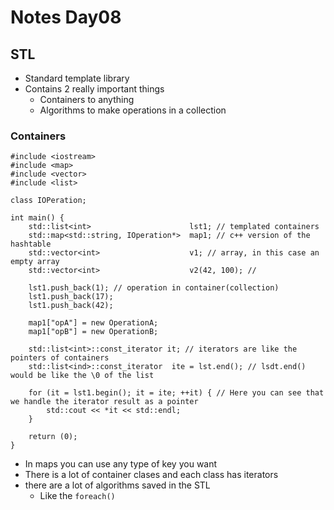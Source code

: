 # Notes Day08

## STL

- Standard template library
- Contains 2 really important things
  - Containers to anything
  - Algorithms to make operations in a collection

### Containers

```
#include <iostream>
#include <map>
#include <vector>
#include <list>

class IOPeration;

int main() {
	std::list<int>						lst1; // templated containers
	std::map<std::string, IOperation*>	map1; // c++ version of the hashtable
	std::vector<int>					v1; // array, in this case an empty array
	std::vector<int>					v2(42, 100); // 

	lst1.push_back(1); // operation in container(collection)
	lst1.push_back(17);
	lst1.push_back(42);

	map1["opA"] = new OperationA;
	map1["opB"] = new OperationB;

	std::list<int>::const_iterator it; // iterators are like the pointers of containers
	std::list<ind>::const_iterator	ite = lst.end(); // lsdt.end() would be like the \0 of the list

	for (it = lst1.begin(); it = ite; ++it) { // Here you can see that we handle the iterator result as a pointer
		std::cout << *it << std::endl;
	}

	return (0);
}
```

- In maps you can use any type of key you want
- There is a lot of container clases and each class has iterators
- there are a lot of algorithms saved in the STL
  - Like the `foreach()`